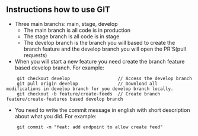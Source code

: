 ## Instructions how to use GIT

- Three main branchs: main, stage, develop
  - The main branch is all code is in production
  - The stage branch is all code is in stage
  - The develop branch is the branch you will based to create the branch feature and the develop branch you will open the PR'S(pull requests)
- When you will start a new feature you need create the branch feature based develop branch. For example:

```
    git checkout develop                  // Access the develop branch
    git pull origin develop               // Download all modifications in develop branch for you develop branch locally.
    git checkout -b feature/create-feeds  // Create branch feature/create-features based develop branch
```

- You need to write the commit message in english with short description about what you did. For example:

```
    git commit -m "feat: add endpoint to allow create feed"
```
